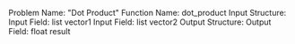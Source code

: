 Problem Name: "Dot Product"
Function Name: dot_product
Input Structure:
Input Field: list<float> vector1
Input Field: list<float> vector2
Output Structure:
Output Field: float result
